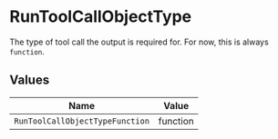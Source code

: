 # RunToolCallObjectType

The type of tool call the output is required for. For now, this is always `function`.


## Values

| Name                            | Value                           |
| ------------------------------- | ------------------------------- |
| `RunToolCallObjectTypeFunction` | function                        |